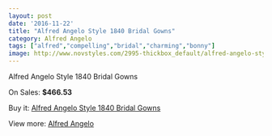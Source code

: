 ```yaml
---
layout: post
date: '2016-11-22'
title: "Alfred Angelo Style 1840 Bridal Gowns"
category: Alfred Angelo
tags: ["alfred","compelling","bridal","charming","bonny"]
image: http://www.novstyles.com/2995-thickbox_default/alfred-angelo-style-1840-bridal-gowns.jpg
---
```

Alfred Angelo Style 1840 Bridal Gowns

On Sales: **$466.53**
<a href="https://www.novstyles.com/en/alfred-angelo/1691-alfred-angelo-style-1840-bridal-gowns.html"><amp-img layout="responsive" width="600" height="600" src="//www.novstyles.com/2995-thickbox_default/alfred-angelo-style-1840-bridal-gowns.jpg" alt="Alfred Angelo Style 1840 Bridal Gowns 0" /></a>
<a href="https://www.novstyles.com/en/alfred-angelo/1691-alfred-angelo-style-1840-bridal-gowns.html"><amp-img layout="responsive" width="600" height="600" src="//www.novstyles.com/2996-thickbox_default/alfred-angelo-style-1840-bridal-gowns.jpg" alt="Alfred Angelo Style 1840 Bridal Gowns 1" /></a>

Buy it: [Alfred Angelo Style 1840 Bridal Gowns](https://www.novstyles.com/en/alfred-angelo/1691-alfred-angelo-style-1840-bridal-gowns.html "Alfred Angelo Style 1840 Bridal Gowns")

View more: [Alfred Angelo](https://www.novstyles.com/en/10-alfred-angelo "Alfred Angelo")